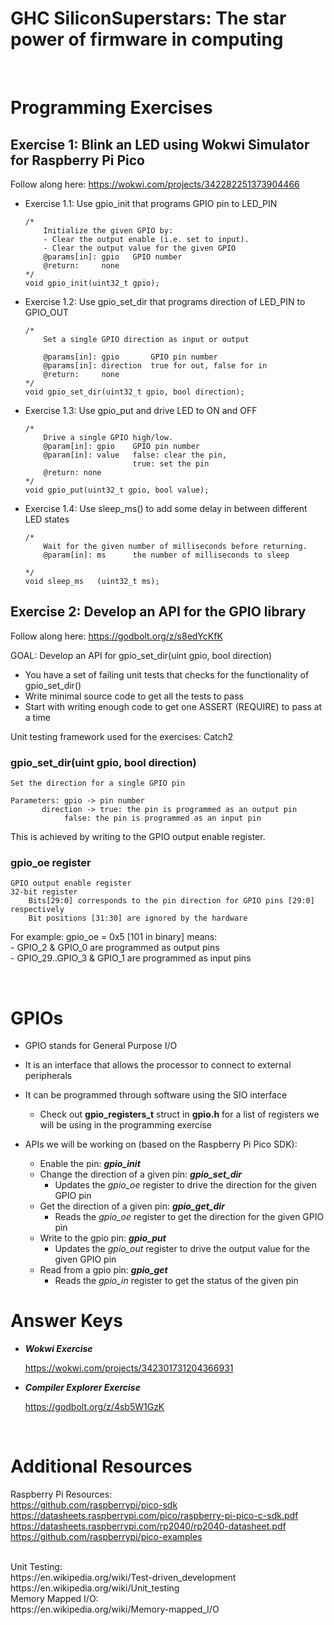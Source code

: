 # GHC SiliconSuperstars: The star power of firmware in computing

<br>

# **Programming Exercises**

## **Exercise 1: Blink an LED using Wokwi Simulator for Raspberry Pi Pico**
Follow along here: 
	https://wokwi.com/projects/342282251373904466
  
* Exercise 1.1: Use gpio_init that programs GPIO pin to LED_PIN

	```
	/*
    	Initialize the given GPIO by:
    	- Clear the output enable (i.e. set to input). 
    	- Clear the output value for the given GPIO
    	@params[in]: gpio   GPIO number
    	@return:     none
	*/
	void gpio_init(uint32_t gpio);
	```
* Exercise 1.2: Use gpio_set_dir that programs direction of LED_PIN to GPIO_OUT

	```
	/*
    	Set a single GPIO direction as input or output

    	@params[in]: gpio       GPIO pin number
    	@params[in]: direction  true for out, false for in
    	@return:     none
	*/
	void gpio_set_dir(uint32_t gpio, bool direction);
	```

* Exercise 1.3: Use gpio_put and drive LED to ON and OFF

	```
	/*
    	Drive a single GPIO high/low.
    	@param[in]: gpio    GPIO pin number
    	@param[in]: value   false: clear the pin,
                            true: set the pin
    	@return: none
	*/
	void gpio_put(uint32_t gpio, bool value);
	```

* Exercise 1.4: Use sleep_ms() to add some delay in between different LED states

	```
	/*
    	Wait for the given number of milliseconds before returning.
    	@param[in]: ms      the number of milliseconds to sleep

	*/
	void sleep_ms	(uint32_t ms);	
	```

## **Exercise 2: Develop an API for the GPIO library**

Follow along here: 
	https://godbolt.org/z/s8edYcKfK 
	
GOAL: Develop an API for gpio_set_dir(uint gpio, bool direction)

* You have a set of failing unit tests that checks for the functionality of gpio_set_dir()
* Write minimal source code to get all the tests to pass
* Start with writing enough code to get one ASSERT (REQUIRE) to pass at a time

Unit testing framework used for the exercises: Catch2

### gpio_set_dir(uint gpio, bool direction)
	Set the direction for a single GPIO pin

	Parameters: gpio -> pin number
		   direction -> true: the pin is programmed as an output pin 
 				false: the pin is programmed as an input pin
				
This is achieved by writing to the GPIO output enable register.

### gpio_oe register
	GPIO output enable register
	32-bit register
		Bits[29:0] corresponds to the pin direction for GPIO pins [29:0] respectively
		Bit positions [31:30] are ignored by the hardware

For example: 
gpio_oe = 0x5 [101 in binary] means:
	<br>
		- GPIO_2 & GPIO_0 are programmed as output pins
	<br>
		- GPIO_29..GPIO_3 & GPIO_1 are programmed as input pins



<br>


# **GPIOs**
* GPIO stands for General Purpose I/O
* It is an interface that allows the processor to connect to external peripherals
* It can be programmed through software using the SIO interface
  * Check out **gpio_registers_t** struct in **gpio.h** for a list of registers we will be using in the programming exercise

* APIs we will be working on (based on the Raspberry Pi Pico SDK):
  
  * Enable the pin: 									     ***gpio_init***
  * Change the direction of a given pin: 	***gpio_set_dir***
      * Updates the *gpio_oe* register to drive the direction for the given GPIO pin
  * Get the direction of a given pin: 		***gpio_get_dir***
      * Reads the *gpio_oe* register to get the direction for the given GPIO pin
  * Write to the gpio pin: 							 ***gpio_put***
      * Updates the *gpio_out* register to drive the output value for the given GPIO pin
  * Read from a gpio pin: 							  ***gpio_get***
      * Reads the *gpio_in* register to get the status of the given pin


# Answer Keys
  * ***Wokwi Exercise*** 
  
    https://wokwi.com/projects/342301731204366931
  
  * ***Compiler Explorer Exercise***
  
    https://godbolt.org/z/4sb5W1GzK 
    
<br>

# Additional Resources

Raspberry Pi Resources:
<br>
https://github.com/raspberrypi/pico-sdk
<br>
https://datasheets.raspberrypi.com/pico/raspberry-pi-pico-c-sdk.pdf
<br>
https://datasheets.raspberrypi.com/rp2040/rp2040-datasheet.pdf
<br>
https://github.com/raspberrypi/pico-examples

<br>
Unit Testing:
<br>
https://en.wikipedia.org/wiki/Test-driven_development
<br>
https://en.wikipedia.org/wiki/Unit_testing

<br>
Memory Mapped I/O:
<br>
https://en.wikipedia.org/wiki/Memory-mapped_I/O
